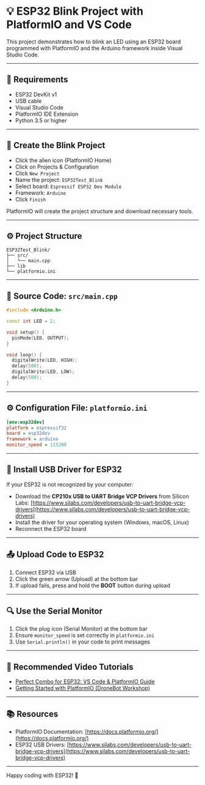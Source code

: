 
# 💡 ESP32 Blink Project with PlatformIO and VS Code

This project demonstrates how to blink an LED using an ESP32 board programmed with PlatformIO and the Arduino framework inside Visual Studio Code.

---

## 🧰 Requirements

- ESP32 DevKit v1
- USB cable
- Visual Studio Code
- PlatformIO IDE Extension
- Python 3.5 or higher

---

## 🚀 Create the Blink Project

- Click the alien icon (PlatformIO Home)
- Click on Projects & Configuration
- Click `New Project`
- Name the project: `ESP32Test_Blink`
- Select board: `Espressif ESP32 Dev Module`
- Framework: `Arduino`
- Click `Finish`

PlatformIO will create the project structure and download necessary tools.

---
## ⚙️ Project Structure

```
ESP32Test_Blink/
├── src/
│   └── main.cpp
├── lib
└── platformio.ini

```

---
## 🧾 Source Code: `src/main.cpp`

```cpp
#include <Arduino.h>

const int LED = 2;

void setup() {
  pinMode(LED, OUTPUT);
}

void loop() {
  digitalWrite(LED, HIGH);
  delay(500);
  digitalWrite(LED, LOW);
  delay(500);
}
```

---

## ⚙️ Configuration File: `platformio.ini`

```ini
[env:esp32dev]
platform = espressif32
board = esp32dev
framework = arduino
monitor_speed = 115200
```

---

## 🔌 Install USB Driver for ESP32

If your ESP32 is not recognized by your computer:

- Download the **CP210x USB to UART Bridge VCP Drivers** from Silicon Labs:
  [https://www.silabs.com/developers/usb-to-uart-bridge-vcp-drivers](https://www.silabs.com/developers/usb-to-uart-bridge-vcp-drivers)
- Install the driver for your operating system (Windows, macOS, Linux)
- Reconnect the ESP32 board

---

## 📤 Upload Code to ESP32

1. Connect ESP32 via USB
2. Click the green arrow (Upload) at the bottom bar
3. If upload fails, press and hold the **BOOT** button during upload

---

## 🔍 Use the Serial Monitor

1. Click the plug icon (Serial Monitor) at the bottom bar
2. Ensure `monitor_speed` is set correctly in `platformio.ini`
3. Use `Serial.println()` in your code to print messages

---

## 🎥 Recommended Video Tutorials

- [Perfect Combo for ESP32: VS Code & PlatformIO Guide](https://www.youtube.com/watch?v=WxELHnnlBmU)
- [Getting Started with PlatformIO (DroneBot Workshop)](https://www.youtube.com/watch?v=JmvMvIphMnY)

---

## 📚 Resources

- PlatformIO Documentation: [https://docs.platformio.org/](https://docs.platformio.org/)
- ESP32 USB Drivers: [https://www.silabs.com/developers/usb-to-uart-bridge-vcp-drivers](https://www.silabs.com/developers/usb-to-uart-bridge-vcp-drivers)

---

Happy coding with ESP32! 🚀
